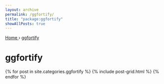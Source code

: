 ```yaml
---
layout: archive
permalink: /ggfortify/
title: "package:ggfortify"
showAllPosts: true
---
```


<div class="wrap">

   <nav class="breadcrumbs">
      <span itemscope="" itemtype="http://data-vocabulary.org/Breadcrumb">
         <a href="{{ site.baseurl }}" itemprop="url">
            <span itemprop="title">Home</span>
         </a>
          ›
         <a href="{{ site.baseurl }}/ggfortify" itemprop="url">
            <span itemprop="title">ggfortify</span>
         </a>
      </span>
   </nav>

   <div class="page-title">
     <h1>ggfortify</h1>
   </div>

   <div class="archive-wrap">
      <div class="page-content">
         <div class="tiles">
         {% for post in site.categories.ggfortify %}
            {% include post-grid.html %}
         {% endfor %}
         </div><!-- /.tiles -->
      </div><!-- /.page-content -->
   </div><!-- /.archive-wrap -->
</div><!-- /.wrap -->

